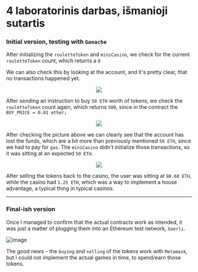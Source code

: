 # 4 laboratorinis darbas, išmanioji sutartis


### Initial version, testing with `Ganache`


After initializing the `rouletteToken` and `miniCasino`, we check for the current `rouletteToken` count, which returns a `0`

We can also check this by looking at the account, and it's pretty clear, that no transactions happened yet. 

<p align="center">
  <img src="https://github.com/simces/VU-blockchain/assets/78842398/194c10a0-734b-44b2-9a0a-8dd222ea2dc3">
</p>

After sending an instruction to buy `50 ETH` worth of tokens, we check the `rouletteToken` count again, which returns `500`, since in the contract the `BUY_PRICE = 0.01 ether;`

<p align="center">
  <img src="https://github.com/simces/VU-blockchain/assets/78842398/16115f5a-a7f8-424a-8089-f51b7c8f33fe">
</p>

After checking the picture above we can clearly see that the account has lost the funds, which are a bit more than previously mentioned `50 ETH`, since we had to pay for `gas`. The `miniCasino` didn't initialize those transactions, so it was sitting at an expected `50 ETH`. 

<p align="center">
  <img src="https://github.com/simces/VU-blockchain/assets/78842398/118bd553-e6ce-4299-9120-6fab47c7b2d1">
</p>

After selling the tokens back to the casino, the user was sitting at `98.68 ETH`, while the casino had `1.25 ETH`, which was a way to implement a house advantage, a typical thing in typical casinos. 

---

### Final-ish version

Once I managed to confirm that the actual contracts work as intended, it was just a matter of plugging them into an Ethereum test network, `Goerli`. 

![image](https://github.com/simces/VU-blockchain/assets/78842398/df6c6f4b-8812-43a4-85b9-bdcc59093ce4)

The good news – the `buying` and `selling` of the tokens work with `Metamask`, but I could not implement the actual games in time, to spend/earn those tokens. 
